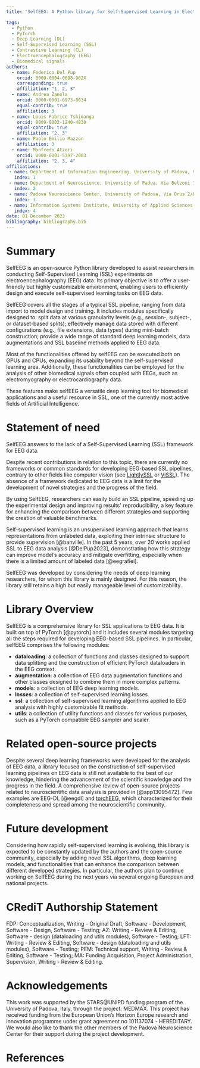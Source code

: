 ```yaml
---
title: 'SelfEEG: A Python library for Self-Supervised Learning in Electroencephalography'

tags:
  - Python
  - PyTorch
  - Deep Learning (DL)
  - Self-Supervised Learning (SSL)
  - Contrastive Learning (CL)
  - Electroencephalography (EEG)
  - Biomedical signals
authors:
  - name: Federico Del Pup
    orcid: 0009-0004-0698-962X
    corresponding: true
    affiliation: "1, 2, 3"
  - name: Andrea Zanola
    orcid: 0000-0001-6973-8634
    equal-contrib: true
    affiliation: 3
  - name: Louis Fabrice Tshimanga
    orcid: 0009-0002-1240-4830
    equal-contrib: true
    affiliation: "2, 3"
  - name: Paolo Emilio Mazzon
    affiliation: 3
  - name: Manfredo Atzori
    orcid: 0000-0001-5397-2063
    affiliation: "2, 3, 4"
affiliations:
 - name: Department of Information Engineering, University of Padova, Via Gradenigo 6/b, 35131 Padova, Italy
   index: 1
 - name: Department of Neuroscience, University of Padua, Via Belzoni 160, 35121 Padova, Italy
   index: 2
 - name: Padova Neuroscience Center, University of Padova, Via Orus 2/B, 35129 Padova, Italy
   index: 3
 - name: Information Systems Institute, University of Applied Sciences Western Switzerland (HES-SO Valais), 2800 Sierre, Switzerland
   index: 4
date: 01 December 2023
bibliography: bibliography.bib
---
```



# Summary
SelfEEG is an open-source Python library developed to assist researchers in conducting Self-Supervised Learning (SSL) experiments on electroencephalography (EEG) data. 
Its primary objective is to offer a user-friendly but highly customizable environment, enabling users to efficiently design and execute self-supervised learning tasks on EEG data. 

SelfEEG covers all the stages of a typical SSL pipeline, ranging from data import to model design and training. 
It includes modules specifically designed to: split data at various granularity levels (e.g., session-, subject-, or dataset-based splits); effectively manage data stored with different configurations (e.g., file extensions, data types) during mini-batch construction; provide a wide range of standard deep learning models, data augmentations and SSL baseline methods applied to EEG data.

Most of the functionalities offered by selfEEG can be executed both on GPUs and CPUs, expanding its usability beyond the self-supervised learning area. 
Additionally, these functionalities can be employed for the analysis of other biomedical signals often coupled with EEGs, such as electromyography or electrocardiography data.

These features make selfEEG a versatile deep learning tool for biomedical applications and a useful resource in SSL, one of the currently most active fields of Artificial Intelligence.


# Statement of need 
SelfEEG answers to the lack of a Self-Supervised Learning (SSL) framework for EEG data.

Despite recent contributions in relation to this topic, there are currently no frameworks or common standards for developing EEG-based SSL pipelines, contrary to other fields like computer vision (see [LightlySSL](https://github.com/lightly-ai/lightly) or [ViSSL](https://github.com/facebookresearch/vissl)). 
The absence of a framework dedicated to EEG data is a limit for the development of novel strategies and the progress of the field.

By using SelfEEG, researchers can easily build an SSL pipeline, speeding up the experimental design and improving results' reproducibility, a key feature for enhancing the comparison between different strategies and supporting the creation of valuable benchmarks.

Self-supervised learning is an unsupervised learning approach that learns representations from unlabeled data, exploiting their intrinsic structure to provide supervision [@banville].
In the past 5 years, over 20 works applied SSL to EEG data analysis [@DelPup2023], demonstrating how this strategy can improve model’s accuracy and mitigate overfitting, especially when there is a limited amount of labeled data [@eegrafiei].

SelfEEG was developed by considering the needs of deep learning researchers, for whom this library is mainly designed. For this reason, the library still retains a high but easily manageable level of customizability.


# Library Overview
SelfEEG is a comprehensive library for SSL applications to EEG data. It is built on top of PyTorch [@pytorch] and it includes several modules targeting all the steps required for developing EEG-based SSL pipelines.
In particular, selfEEG comprises the following modules:

- **dataloading**: a collection of functions and classes designed to support data splitting and the construction of efficient PyTorch dataloaders in the EEG context.
- **augmentation**: a collection of EEG data augmentation functions and other classes designed to combine them in more complex patterns.
- **models**: a collection of EEG deep learning models.
- **losses**: a collection of self-supervised learning losses.
- **ssl**:  a collection of self-supervised learning algorithms applied to EEG analysis with highly customizable fit methods.
- **utils**: a collection of utility functions and classes for various purposes, such as a PyTorch compatible EEG sampler and scaler.


# Related open-source projects
Despite several deep learning frameworks were developed for the analysis of EEG data, a library focused on the construction of self-supervised learning pipelines on EEG data is still not available to the best of our knowledge, hindering the advancement of the scientific knowledge and the progress in the field.
A comprehensive review of open-source projects related to neuroscientific data analysis is provided in [@app13095472]. 
Few examples are EEG-DL [@eegdl] and [torchEEG](https://github.com/torcheeg/torcheeg), which characterized for their completeness and spread among the neuroscientific community. 


# Future development
Considering how rapidly self-supervised learning is evolving, this library is expected to be constantly updated by the authors and the open-source community, especially by adding novel SSL algorithms, deep learning models, and functionalities that can enhance the comparison between different developed strategies. 
In particular, the authors plan to continue working on SelfEEG during the next years via several ongoing European and national projects.


# CRediT Authorship Statement
FDP: Conceptualization, Writing - Original Draft, Software - Development, Software - Design, Software - Testing; 
AZ: Writing - Review & Editing, Software - design (dataloading and utils modules), Software - Testing; 
LFT: Writing - Review & Editing, Software - design (dataloading and utils modules), Software - Testing;
PEM: Technical support, Writing - Review & Editing, Software - Testing; 
MA: Funding Acquisition, Project Administration, Supervision, Writing - Review & Editing.

# Acknowledgements
This work was supported by the STARS@UNIPD funding program of the University of Padova, Italy, through the project: MEDMAX.
This project has received funding from the European Union’s Horizon Europe research and innovation programme under grant agreement no 101137074 - HEREDITARY.
We would also like to thank the other members of the Padova Neuroscience Center for their support during the project development.

# References
